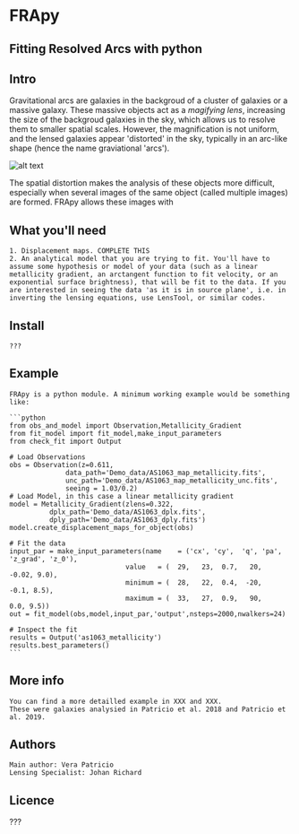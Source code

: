 # FRApy
## Fitting Resolved Arcs with python

## Intro

Gravitational arcs are galaxies in the backgroud of a cluster of galaxies or a massive galaxy. These massive objects act as a *magifying lens*, increasing the size of the backgroud galaxies in the sky, which allows us to resolve them to smaller spatial scales. However, the magnification is not uniform, and the lensed galaxies appear 'distorted' in the sky, typically in an arc-like shape (hence the name graviational 'arcs').

[logo]: https://github.com/adam-p/markdown-here/raw/master/src/common/images/icon48.png "Logo Title Text 2"
![alt text](https://goo.gl/images/iyYaVS "Lensed Galaxy in the cluster Abell 370 (Credits:NASA, ESA, A. Koekemoer, M. Jauzac, C. Steinhardt, and the BUFFALO team)")


The spatial distortion makes the analysis of these objects more difficult, especially when several images of the same object (called multiple images) are formed. FRApy allows these images with


## What you'll need

	1. Displacement maps. COMPLETE THIS
	2. An analytical model that you are trying to fit. You'll have to assume some hypothesis or model of your data (such as a linear metallicity gradient, an arctangent function to fit velocity, or an exponential surface brightness), that will be fit to the data. If you are interested in seeing the data 'as it is in source plane', i.e. in inverting the lensing equations, use LensTool, or similar codes.

## Install

	???

## Example

	FRApy is a python module. A minimum working example would be something like:

	```python
	from obs_and_model import Observation,Metallicity_Gradient
	from fit_model import fit_model,make_input_parameters
	from check_fit import Output

	# Load Observations
	obs = Observation(z=0.611,
                  data_path='Demo_data/AS1063_map_metallicity.fits',
                  unc_path='Demo_data/AS1063_map_metallicity_unc.fits',
                  seeing = 1.03/0.2)
    # Load Model, in this case a linear metallicity gradient
    model = Metallicity_Gradient(zlens=0.322,
              dplx_path='Demo_data/AS1063_dplx.fits',
              dply_path='Demo_data/AS1063_dply.fits')
    model.create_displacement_maps_for_object(obs)

    # Fit the data
    input_par = make_input_parameters(name    = ('cx', 'cy',  'q', 'pa', 'z_grad', 'z_0'),
                                 value   = (  29,   23,  0.7,   20,    -0.02, 9.0),
                                 minimum = (  28,   22,  0.4,  -20,     -0.1, 8.5),
                                 maximum = (  33,   27,  0.9,   90,      0.0, 9.5))
	out = fit_model(obs,model,input_par,'output',nsteps=2000,nwalkers=24)

	# Inspect the fit
	results = Output('as1063_metallicity')
	results.best_parameters()
	```

## More info

	You can find a more detailled example in XXX and XXX.
	These were galaxies analysied in Patricio et al. 2018 and Patricio et al. 2019.

## Authors

	Main author: Vera Patricio
	Lensing Specialist: Johan Richard

## Licence
 ???

